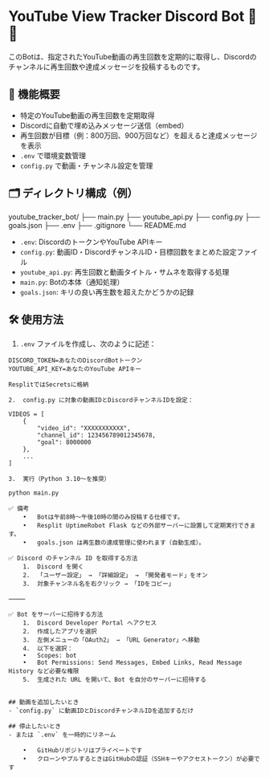 # YouTube View Tracker Discord Bot 🎥🤖

このBotは、指定されたYouTube動画の再生回数を定期的に取得し、Discordのチャンネルに再生回数や達成メッセージを投稿するものです。

## 🔧 機能概要

- 特定のYouTube動画の再生回数を定期取得
- Discordに自動で埋め込みメッセージ送信（embed）
- 再生回数が目標（例：800万回、900万回など）を超えると達成メッセージを表示
- `.env` で環境変数管理
- `config.py` で動画・チャンネル設定を管理

## 🗂 ディレクトリ構成（例）
youtube_tracker_bot/
├── main.py
├── youtube_api.py
├── config.py
├── goals.json
├── .env
├── .gitignore
└── README.md

- `.env`: DiscordのトークンやYouTube APIキー
- `config.py`: 動画ID・DiscordチャンネルID・目標回数をまとめた設定ファイル
- `youtube_api.py`: 再生回数と動画タイトル・サムネを取得する処理
- `main.py`: Botの本体（通知処理）
- `goals.json`: キリの良い再生数を超えたかどうかの記録


## 🛠 使用方法

1. `.env` ファイルを作成し、次のように記述：

```env
DISCORD_TOKEN=あなたのDiscordBotトークン
YOUTUBE_API_KEY=あなたのYouTube APIキー

ResplitではSecretsに格納

2.	config.py に対象の動画IDとDiscordチャンネルIDを設定：

VIDEOS = [
    {
        "video_id": "XXXXXXXXXXX",
        "channel_id": 123456789012345678,
        "goal": 8000000
    },
    ...
]

3.	実行（Python 3.10〜を推奨）

python main.py

✅ 備考
	•	Botは午前8時〜午後10時の間のみ投稿する仕様です。
	•	Resplit UptimeRobot Flask などの外部サーバーに設置して定期実行できます。
	•	goals.json は再生数の達成管理に使われます（自動生成）。

✅ Discord のチャンネル ID を取得する方法
	1.	Discord を開く
	2.	「ユーザー設定」 → 「詳細設定」 → 「開発者モード」をオン
	3.	対象チャンネル名を右クリック → 「IDをコピー」

⸻

✅ Bot をサーバーに招待する方法
	1.	Discord Developer Portal へアクセス
	2.	作成したアプリを選択
	3.	左側メニューの「OAuth2」 → 「URL Generator」へ移動
	4.	以下を選択：
	•	Scopes: bot
	•	Bot Permissions: Send Messages, Embed Links, Read Message History など必要な権限
	5.	生成された URL を開いて、Bot を自分のサーバーに招待する


## 動画を追加したいとき
- `config.py` に動画IDとDiscordチャンネルIDを追加するだけ

## 停止したいとき
- または `.env` を一時的にリネーム

	•	GitHubリポジトリはプライベートです
	•	クローンやプルするときはGitHubの認証（SSHキーやアクセストークン）が必要です
